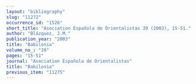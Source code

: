 ```yaml
---
layout: "bibliography"
slug: "11272"
occurrence_id: "1526"
short_title: "Asociation Española de Orientalistas 39 (2003), 15-51."
author: "Blázquez, J.M."
publication_year: "2003"
title: "Babilonia"
volume_no_: "39"
pages: "15-51"
journal: "Asociation Española de Orientalistas"
title: "Babilonia"
previous_item: "11275"
---
```


